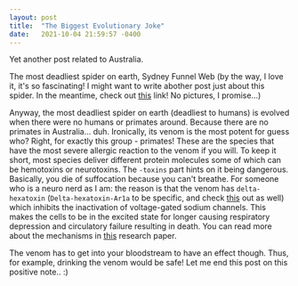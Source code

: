 ```yaml
---
layout: post
title:  "The Biggest Evolutionary Joke"
date:   2021-10-04 21:59:57 -0400
---
```


Yet another post related to Australia.

The most deadliest spider on earth, Sydney Funnel Web (by the way, I love it, it's so fascinating! I might want to write abother post just about this spider. In the meantime, check out [this](https://inchem.org/documents/pims/animal/atrax.htm) link! No pictures, I promise...)

Anyway, the most deadliest spider on earth (deadliest to humans) is evolved when there were no humans or primates around.
Because there are no primates in Australia... duh. Ironically, its venom is the most potent for guess who? Right, for exactly this group - primates! These are the species that have the most severe allergic reaction to the venom if you will. To keep it short, most species deliver different protein molecules some of which can be hemotoxins or neurotoxins. The `-toxins` part hints on it being dangerous. Basically, you die of suffocation because you can't breathe. For someone who is a neuro nerd as I am: the reason is that the venom has `delta-hexatoxin` (`Delta-hexatoxin-Ar1a` to be specific, and check [this](https://www.uniprot.org/uniprot/P01478) out as well) which inhibits the inactivation of voltage-gated sodium channels. This makes the cells to be in the excited state for longer causing respiratory depression and circulatory failure resulting in death. You can read more about the mechanisms in [this](https://www.pnas.org/content/117/40/24920) research paper.

The venom has to get into your bloodstream to have an effect though. Thus, for example, drinking the venom would be safe! Let me end this post on this positive note.. :)

